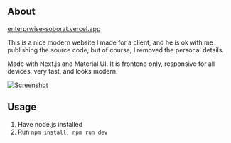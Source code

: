 ## About

[enterprwise-soborat.vercel.app](https://enterprwise-soborat.vercel.app)

This is a nice modern website I made for a client, and he is ok with me publishing the source code, but of course, I removed the personal details.

Made with Next.js and Material UI.
It is frontend only, responsive for all devices, very fast, and looks modern.

[![Screenshot](https://i.imgur.com/HZv6u21.png)](https://enterprwise-soborat.vercel.app/)

## Usage

1. Have node.js installed
2. Run `npm install; npm run dev`
